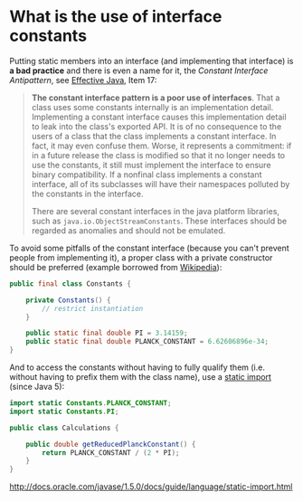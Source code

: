 # What is the use of interface constants

Putting static members into an interface (and implementing that interface) is **a bad practice** and there is even a name for it, the *Constant Interface Antipattern*, see [Effective Java](http://www.oracle.com/technetwork/java/effectivejava-136174.html), Item 17:

>**The constant interface pattern is a poor use of interfaces**. That a class uses some constants internally is an implementation detail. Implementing a constant interface causes this implementation detail to leak into the class's exported API. It is of no consequence to the users of a class that the class implements a constant interface. In fact, it may even confuse them. Worse, it represents a commitment: if in a future release the class is modified so that it no longer needs to use the constants, it still must implement the interface to ensure binary compatibility. If a nonfinal class implements a constant interface, all of its subclasses will have their namespaces polluted by the constants in the interface.
>
>There are several constant interfaces in the java platform libraries, such as `java.io.ObjectStreamConstants`. These interfaces should be regarded as anomalies and should not be emulated.

To avoid some pitfalls of the constant interface (because you can't prevent people from implementing it), a proper class with a private constructor should be preferred (example borrowed from [Wikipedia](http://en.wikipedia.org/wiki/Constant_interface)):

```java
public final class Constants {

    private Constants() {
        // restrict instantiation
    }

    public static final double PI = 3.14159;
    public static final double PLANCK_CONSTANT = 6.62606896e-34;
}
```

And to access the constants without having to fully qualify them (i.e. without having to prefix them with the class name), use a [static import](http://java.sun.com/j2se/1.5.0/docs/guide/language/static-import.html) (since Java 5):

```java
import static Constants.PLANCK_CONSTANT;
import static Constants.PI;

public class Calculations {

    public double getReducedPlanckConstant() {
        return PLANCK_CONSTANT / (2 * PI);
    }
}
```



http://docs.oracle.com/javase/1.5.0/docs/guide/language/static-import.html